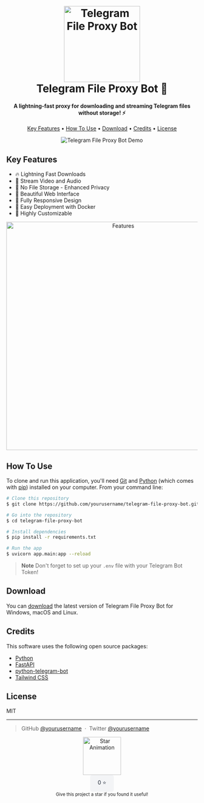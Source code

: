 <h1 align="center">
  <br>
  <img src="https://i.imgur.com/6vGHWMd.png" alt="Telegram File Proxy Bot" width="200">
  <br>
  Telegram File Proxy Bot 🚀
  <br>
</h1>

<h4 align="center">A lightning-fast proxy for downloading and streaming Telegram files without storage! ⚡</h4>

<p align="center">
  <a href="#key-features">Key Features</a> •
  <a href="#how-to-use">How To Use</a> •
  <a href="#download">Download</a> •
  <a href="#credits">Credits</a> •
  <a href="#license">License</a>
</p>

<p align="center">
  <img src="https://i.imgur.com/sXe7qTI.gif" alt="Telegram File Proxy Bot Demo">
</p>

## Key Features

* 🔥 Lightning Fast Downloads
* 🎥 Stream Video and Audio
* 🔐 No File Storage - Enhanced Privacy
* 🌈 Beautiful Web Interface
* 📱 Fully Responsive Design
* 🚀 Easy Deployment with Docker
* 🔧 Highly Customizable

<p align="center">
  <img src="https://i.imgur.com/QvkZhiG.png" alt="Features" width="600">
</p>

## How To Use

To clone and run this application, you'll need [Git](https://git-scm.com) and [Python](https://www.python.org/downloads/) (which comes with [pip](https://pip.pypa.io/en/stable/)) installed on your computer. From your command line:

```bash
# Clone this repository
$ git clone https://github.com/yourusername/telegram-file-proxy-bot.git

# Go into the repository
$ cd telegram-file-proxy-bot

# Install dependencies
$ pip install -r requirements.txt

# Run the app
$ uvicorn app.main:app --reload
```

> **Note**
> Don't forget to set up your `.env` file with your Telegram Bot Token!

## Download

You can [download](https://github.com/yourusername/telegram-file-proxy-bot/archive/main.zip) the latest version of Telegram File Proxy Bot for Windows, macOS and Linux.

## Credits

This software uses the following open source packages:

- [Python](https://www.python.org/)
- [FastAPI](https://fastapi.tiangolo.com/)
- [python-telegram-bot](https://python-telegram-bot.org/)
- [Tailwind CSS](https://tailwindcss.com/)

## License

MIT

---

> GitHub [@yourusername](https://github.com/yourusername) &nbsp;&middot;&nbsp;
> Twitter [@yourusername](https://twitter.com/yourusername)

<p align="center">
  <img src="https://i.imgur.com/LcMz9Uj.gif" alt="Star Animation" width="100">
  <br>
  <a href="#" id="star-button" onclick="this.innerHTML = parseInt(this.innerHTML) + 1 + ' ⭐️'">0 ⭐️</a>
  <br>
  <sub>Give this project a star if you found it useful!</sub>
</p>

<style>
  @keyframes float {
    0% { transform: translateY(0px); }
    50% { transform: translateY(-20px); }
    100% { transform: translateY(0px); }
  }
  
  img[alt="Telegram File Proxy Bot"] {
    animation: float 6s ease-in-out infinite;
  }
  
  #star-button {
    display: inline-block;
    padding: 10px 20px;
    background-color: #f3f4f6;
    color: #1f2937;
    border-radius: 5px;
    text-decoration: none;
    transition: all 0.3s ease;
  }
  
  #star-button:hover {
    background-color: #e5e7eb;
    transform: translateY(-2px);
  }
</style>

<script>
  document.getElementById('star-button').addEventListener('click', function(e) {
    e.preventDefault();
    let stars = parseInt(this.innerHTML);
    this.innerHTML = (stars + 1) + ' ⭐️';
  });
</script>
